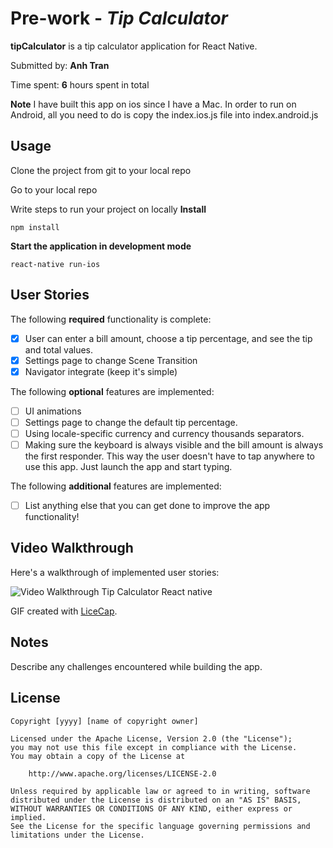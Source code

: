 # Pre-work - *Tip Calculator*

**tipCalculator** is a tip calculator application for React Native.

Submitted by: **Anh Tran**

Time spent: **6** hours spent in total

**Note** I have built this app on ios since I have a Mac. In order to run on Android, all you need to do is copy the index.ios.js file
into index.android.js

## Usage 

Clone the project from git to your local repo

Go to your local repo

Write steps to run your project on locally
**Install**
```
npm install
```

**Start the application in development mode**
```
react-native run-ios
```

## User Stories

The following **required** functionality is complete:

* [X] User can enter a bill amount, choose a tip percentage, and see the tip and total values.
* [X] Settings page to change Scene Transition 
* [X] Navigator integrate (keep it's simple) 

The following **optional** features are implemented:
* [ ] UI animations
* [ ] Settings page to change the default tip percentage.
* [ ] Using locale-specific currency and currency thousands separators.
* [ ] Making sure the keyboard is always visible and the bill amount is always the first responder. This way the user doesn't have to tap anywhere to use this app. Just launch the app and start typing.

The following **additional** features are implemented:

- [ ] List anything else that you can get done to improve the app functionality!

## Video Walkthrough 

Here's a walkthrough of implemented user stories:

<img src='http://i.imgur.com/XPct148.gif' title='Video Walkthrough Tip Calculator React native' width='' alt='Video Walkthrough Tip Calculator React native' />

GIF created with [LiceCap](http://www.cockos.com/licecap/).

## Notes

Describe any challenges encountered while building the app.

## License

    Copyright [yyyy] [name of copyright owner]

    Licensed under the Apache License, Version 2.0 (the "License");
    you may not use this file except in compliance with the License.
    You may obtain a copy of the License at

        http://www.apache.org/licenses/LICENSE-2.0

    Unless required by applicable law or agreed to in writing, software
    distributed under the License is distributed on an "AS IS" BASIS,
    WITHOUT WARRANTIES OR CONDITIONS OF ANY KIND, either express or implied.
    See the License for the specific language governing permissions and
    limitations under the License.
